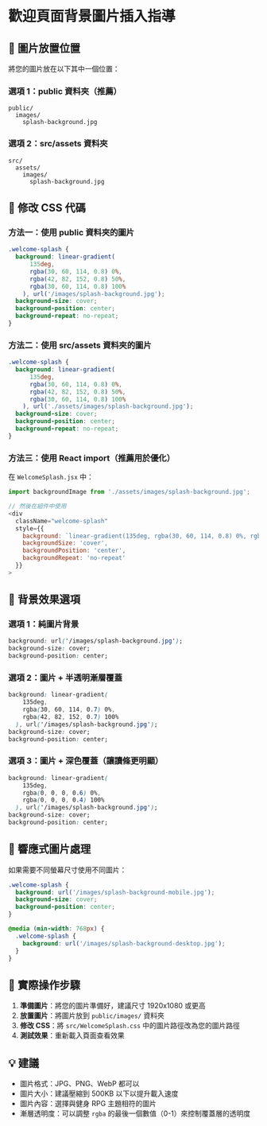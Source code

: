 # 歡迎頁面背景圖片插入指導

## 📁 圖片放置位置

將您的圖片放在以下其中一個位置：

### 選項 1：public 資料夾（推薦）

```
public/
  images/
    splash-background.jpg
```

### 選項 2：src/assets 資料夾

```
src/
  assets/
    images/
      splash-background.jpg
```

## 🔧 修改 CSS 代碼

### 方法一：使用 public 資料夾的圖片

```css
.welcome-splash {
  background: linear-gradient(
      135deg,
      rgba(30, 60, 114, 0.8) 0%,
      rgba(42, 82, 152, 0.8) 50%,
      rgba(30, 60, 114, 0.8) 100%
    ), url('/images/splash-background.jpg');
  background-size: cover;
  background-position: center;
  background-repeat: no-repeat;
}
```

### 方法二：使用 src/assets 資料夾的圖片

```css
.welcome-splash {
  background: linear-gradient(
      135deg,
      rgba(30, 60, 114, 0.8) 0%,
      rgba(42, 82, 152, 0.8) 50%,
      rgba(30, 60, 114, 0.8) 100%
    ), url('./assets/images/splash-background.jpg');
  background-size: cover;
  background-position: center;
  background-repeat: no-repeat;
}
```

### 方法三：使用 React import（推薦用於優化）

在 `WelcomeSplash.jsx` 中：

```javascript
import backgroundImage from './assets/images/splash-background.jpg';

// 然後在組件中使用
<div
  className="welcome-splash"
  style={{
    background: `linear-gradient(135deg, rgba(30, 60, 114, 0.8) 0%, rgba(42, 82, 152, 0.8) 50%, rgba(30, 60, 114, 0.8) 100%), url(${backgroundImage})`,
    backgroundSize: 'cover',
    backgroundPosition: 'center',
    backgroundRepeat: 'no-repeat'
  }}
>
```

## 🎨 背景效果選項

### 選項 1：純圖片背景

```css
background: url('/images/splash-background.jpg');
background-size: cover;
background-position: center;
```

### 選項 2：圖片 + 半透明漸層覆蓋

```css
background: linear-gradient(
    135deg,
    rgba(30, 60, 114, 0.7) 0%,
    rgba(42, 82, 152, 0.7) 100%
  ), url('/images/splash-background.jpg');
background-size: cover;
background-position: center;
```

### 選項 3：圖片 + 深色覆蓋（讓讀條更明顯）

```css
background: linear-gradient(
    135deg,
    rgba(0, 0, 0, 0.6) 0%,
    rgba(0, 0, 0, 0.4) 100%
  ), url('/images/splash-background.jpg');
background-size: cover;
background-position: center;
```

## 📱 響應式圖片處理

如果需要不同螢幕尺寸使用不同圖片：

```css
.welcome-splash {
  background: url('/images/splash-background-mobile.jpg');
  background-size: cover;
  background-position: center;
}

@media (min-width: 768px) {
  .welcome-splash {
    background: url('/images/splash-background-desktop.jpg');
  }
}
```

## 🔧 實際操作步驟

1. **準備圖片**：將您的圖片準備好，建議尺寸 1920x1080 或更高
2. **放置圖片**：將圖片放到 `public/images/` 資料夾
3. **修改 CSS**：將 `src/WelcomeSplash.css` 中的圖片路徑改為您的圖片路徑
4. **測試效果**：重新載入頁面查看效果

## 💡 建議

- 圖片格式：JPG、PNG、WebP 都可以
- 圖片大小：建議壓縮到 500KB 以下以提升載入速度
- 圖片內容：選擇與健身 RPG 主題相符的圖片
- 漸層透明度：可以調整 `rgba` 的最後一個數值（0-1）來控制覆蓋層的透明度
